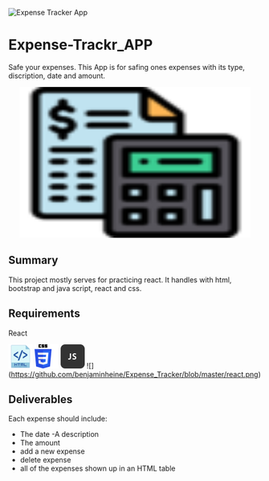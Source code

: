 ![Expense Tracker App]()
# Expense-Trackr_APP
Safe your expenses. This App is for safing ones expenses with its type, discription, date and amount.
<p align="center">
  <img width="460" height="300" src="https://github.com/benjaminheine/Expense_Tracker/blob/master/expense.png">
</p>

## Summary
This project mostly serves for practicing react. 
It handles with html, bootstrap and java script, react and css.
## Requirements
React

![Expense Tracker App](https://github.com/benjaminheine/Expense_Tracker/blob/master/icon_html_256_30059.png) ![](https://github.com/benjaminheine/Expense_Tracker/blob/master/css.png) ![](https://github.com/benjaminheine/Expense_Tracker/blob/master/js_3720.png) ![] (https://github.com/benjaminheine/Expense_Tracker/blob/master/react.png)
## Deliverables
Each expense should include:
- The date
-A description
- The amount
- add a new expense
- delete expense
- all of the expenses shown up in an HTML table
